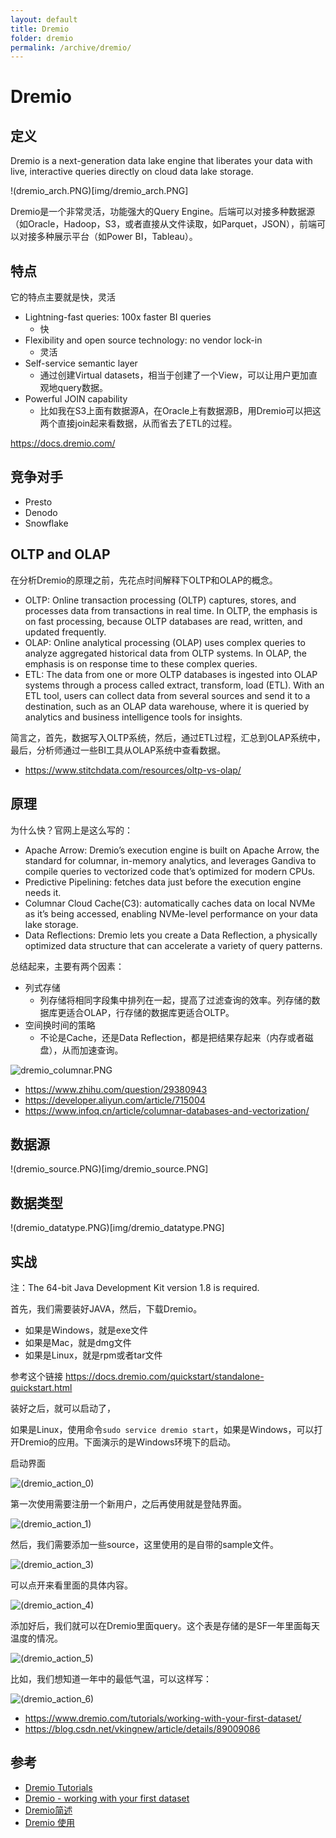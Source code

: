 ```yaml
---
layout: default
title: Dremio
folder: dremio
permalink: /archive/dremio/
---
```


# Dremio

## 定义

Dremio is a next-generation data lake engine that liberates your data with live, interactive queries directly on cloud data lake storage.

!(dremio_arch.PNG)[img/dremio_arch.PNG]

Dremio是一个非常灵活，功能强大的Query Engine。后端可以对接多种数据源（如Oracle，Hadoop，S3，或者直接从文件读取，如Parquet，JSON），前端可以对接多种展示平台（如Power BI，Tableau）。

## 特点

它的特点主要就是快，灵活

- Lightning-fast queries: 100x faster BI queries
  - 快
- Flexibility and open source technology: no vendor lock-in
  - 灵活
- Self-service semantic layer
  - 通过创建Virtual datasets，相当于创建了一个View，可以让用户更加直观地query数据。
- Powerful JOIN capability
  - 比如我在S3上面有数据源A，在Oracle上有数据源B，用Dremio可以把这两个直接join起来看数据，从而省去了ETL的过程。

https://docs.dremio.com/

## 竞争对手

- Presto 
- Denodo
- Snowflake

## OLTP and OLAP

在分析Dremio的原理之前，先花点时间解释下OLTP和OLAP的概念。

- OLTP: Online transaction processing (OLTP) captures, stores, and processes data from transactions in real time. In OLTP, the emphasis is on fast processing, because OLTP databases are read, written, and updated frequently.
- OLAP: Online analytical processing (OLAP) uses complex queries to analyze aggregated historical data from OLTP systems. In OLAP, the emphasis is on response time to these complex queries.
- ETL: The data from one or more OLTP databases is ingested into OLAP systems through a process called extract, transform, load (ETL). With an ETL tool, users can collect data from several sources and send it to a destination, such as an OLAP data warehouse, where it is queried by analytics and business intelligence tools for insights.

简言之，首先，数据写入OLTP系统，然后，通过ETL过程，汇总到OLAP系统中，最后，分析师通过一些BI工具从OLAP系统中查看数据。

- https://www.stitchdata.com/resources/oltp-vs-olap/

## 原理

为什么快？官网上是这么写的：

- Apache Arrow: Dremio’s execution engine is built on Apache Arrow, the standard for columnar, in-memory analytics, and leverages Gandiva to compile queries to vectorized code that’s optimized for modern CPUs.
- Predictive Pipelining: fetches data just before the execution engine needs it.
- Columnar Cloud Cache(C3): automatically caches data on local NVMe as it’s being accessed, enabling NVMe-level performance on your data lake storage.
- Data Reflections: Dremio lets you create a Data Reflection, a physically optimized data structure that can accelerate a variety of query patterns.

总结起来，主要有两个因素：

- 列式存储
  - 列存储将相同字段集中排列在一起，提高了过滤查询的效率。列存储的数据库更适合OLAP，行存储的数据库更适合OLTP。
- 空间换时间的策略
  - 不论是Cache，还是Data Reflection，都是把结果存起来（内存或者磁盘），从而加速查询。

![dremio_columnar.PNG](img/dremio_columnar.PNG)

- https://www.zhihu.com/question/29380943
- https://developer.aliyun.com/article/715004
- https://www.infoq.cn/article/columnar-databases-and-vectorization/

## 数据源

!(dremio_source.PNG)[img/dremio_source.PNG]

## 数据类型

!(dremio_datatype.PNG)[img/dremio_datatype.PNG]

## 实战

注：The 64-bit Java Development Kit version 1.8 is required.

首先，我们需要装好JAVA，然后，下载Dremio。
- 如果是Windows，就是exe文件
- 如果是Mac，就是dmg文件
- 如果是Linux，就是rpm或者tar文件

参考这个链接 https://docs.dremio.com/quickstart/standalone-quickstart.html

装好之后，就可以启动了，

如果是Linux，使用命令`sudo service dremio start`，如果是Windows，可以打开Dremio的应用。下面演示的是Windows环境下的启动。

启动界面

![(dremio_action_0)](img/dremio_action_0)

第一次使用需要注册一个新用户，之后再使用就是登陆界面。

![(dremio_action_1)](img/dremio_action_1)

然后，我们需要添加一些source，这里使用的是自带的sample文件。

![(dremio_action_3)](img/dremio_action_3)

可以点开来看里面的具体内容。

![(dremio_action_4)](img/dremio_action_4)

添加好后，我们就可以在Dremio里面query。这个表是存储的是SF一年里面每天温度的情况。

![(dremio_action_5)](img/dremio_action_5)

比如，我们想知道一年中的最低气温，可以这样写：

![(dremio_action_6)](img/dremio_action_6)

- https://www.dremio.com/tutorials/working-with-your-first-dataset/
- https://blog.csdn.net/vkingnew/article/details/89009086

## 参考

- [Dremio Tutorials](https://www.dremio.com/tutorials/)
- [Dremio - working with your first dataset](https://www.dremio.com/tutorials/working-with-your-first-dataset/)
- [Dremio简述](https://developer.aliyun.com/article/713454)
- [Dremio 使用](https://blog.csdn.net/vkingnew/article/details/89009086)
